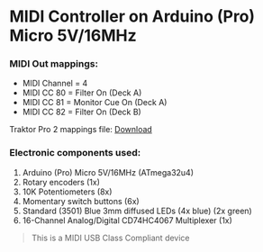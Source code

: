 # MIDI Controller on Arduino (Pro) Micro 5V/16MHz


### MIDI Out mappings:

* MIDI Channel = 4
* MIDI CC 80 = Filter On (Deck A)
* MIDI CC 81 = Monitor Cue On (Deck A)
* MIDI CC 82 = Filter On (Deck B)

Traktor Pro 2 mappings file: [Download](https://goo.gl/JWAb5h55pk)

### Electronic components used:

1. Arduino (Pro) Micro 5V/16MHz (ATmega32u4)
2. Rotary encoders (1x)
3. 10K Potentiometers (8x)
4. Momentary switch buttons (6x)
5. Standard (3501) Blue 3mm diffused LEDs (4x blue) (2x green)
6. 16-Channel Analog/Digital CD74HC4067 Multiplexer (1x)


> This is a MIDI USB Class Compliant device
